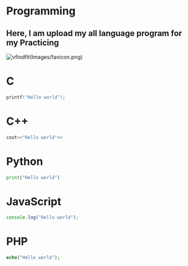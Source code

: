 # Programming
## Here, I am upload my all language program for my Practicing
![vfindfit](https://www.vfindfit.com/)(Images/favicon.png)

# C
```C
printf("Hello world");
```
# C++
```C++
cout<<"Hello world"<<
```
# Python
```python
print("Hello world")
```
# JavaScript
```javascript
console.log("Hello world");
```
# PHP
```php
echo("Hello world");
```
